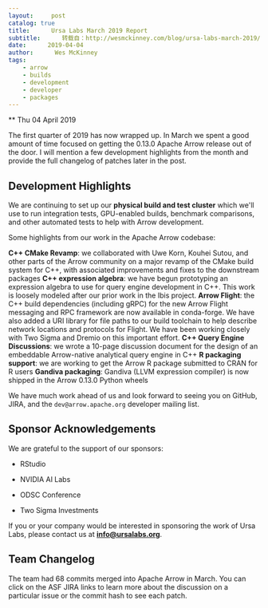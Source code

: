 ```yaml
---
layout:     post
catalog: true
title:      Ursa Labs March 2019 Report
subtitle:      转载自：http://wesmckinney.com/blog/ursa-labs-march-2019/
date:      2019-04-04
author:      Wes McKinney
tags:
    - arrow
    - builds
    - development
    - developer
    - packages
---
```






** Thu 04 April 2019

 

The first quarter of 2019 has now wrapped up. In March we spent a good amount
of time focused on getting the 0.13.0 Apache Arrow release out of the door. I
will mention a few development highlights from the month and provide the full
changelog of patches later in the post.

## Development Highlights

We are continuing to set up our **physical build and test cluster** which we'll
use to run integration tests, GPU-enabled builds, benchmark comparisons, and
other automated tests to help with Arrow development.

Some highlights from our work in the Apache Arrow codebase:

**C++ CMake Revamp**: we collaborated with Uwe Korn, Kouhei Sutou, and other
 parts of the Arrow community on a major revamp of the CMake build system for
 C++, with associated improvements and fixes to the downstream packages
**C++ expression algebra**: we have begun prototyping an expression algebra
 to use for query engine development in C++. This work is loosely modeled
 after our prior work in the Ibis project.
**Arrow Flight**: the C++ build dependencies (including gRPC) for the new
 Arrow Flight messaging and RPC framework are now available in conda-forge. We
 have also added a URI library for file paths to our build toolchain to help
 describe network locations and protocols for Flight. We have been working
 closely with Two Sigma and Dremio on this important effort.
**C++ Query Engine Discussions**: we wrote a 10-page discussion
 document for the design of an embeddable Arrow-native analytical query
 engine in C++
**R packaging support**: we are working to get the Arrow R package submitted
 to CRAN for R users
**Gandiva packaging**: Gandiva (LLVM expression compiler) is now shipped in
 the Arrow 0.13.0 Python wheels

We have much work ahead of us and look forward to seeing you on GitHub, JIRA,
and the `dev@arrow.apache.org` developer mailing list.

## Sponsor Acknowledgements

We are grateful to the support of our sponsors:

- RStudio

- NVIDIA AI Labs

- ODSC Conference

- Two Sigma Investments


If you or your company would be interested in sponsoring the work of Ursa Labs,
please contact us at **info@ursalabs.org**.

## Team Changelog

The team had 68 commits merged into Apache Arrow in March. You
can click on the ASF JIRA links to learn more about the discussion on a
particular issue or the commit hash to see each patch.
